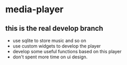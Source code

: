 media-player
============

this is the real develop branch
---------------------------------
* use sqlite to store music and so on
* use custom widgets to develop the player
* develop some useful functions based on this player
* don't spent more time on ui design.
